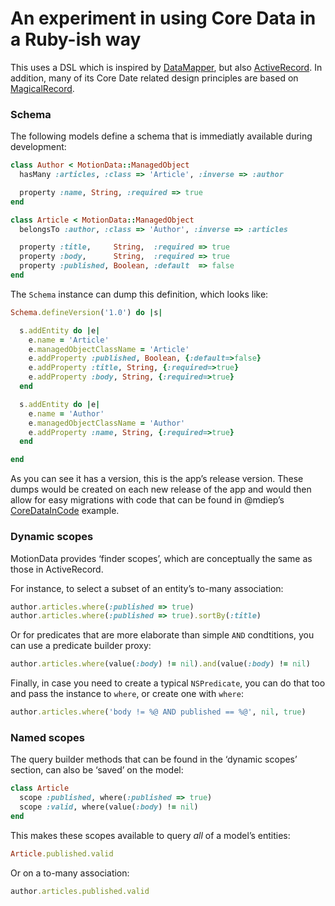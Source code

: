 # An experiment in using Core Data in a Ruby-ish way

This uses a DSL which is inspired by [DataMapper](http://datamapper.org), but
also [ActiveRecord](http://api.rubyonrails.org/classes/ActiveRecord/Base.html).
In addition, many of its Core Date related design principles are based on
[MagicalRecord](https://github.com/magicalpanda/MagicalRecord).

### Schema

The following models define a schema that is immediatly available during development:

```ruby
class Author < MotionData::ManagedObject
  hasMany :articles, :class => 'Article', :inverse => :author

  property :name, String, :required => true
end

class Article < MotionData::ManagedObject
  belongsTo :author, :class => 'Author', :inverse => :articles

  property :title,     String,  :required => true
  property :body,      String,  :required => true
  property :published, Boolean, :default  => false
end
```

The `Schema` instance can dump this definition, which looks like:

```ruby
Schema.defineVersion('1.0') do |s|

  s.addEntity do |e|
    e.name = 'Article'
    e.managedObjectClassName = 'Article'
    e.addProperty :published, Boolean, {:default=>false}
    e.addProperty :title, String, {:required=>true}
    e.addProperty :body, String, {:required=>true}
  end

  s.addEntity do |e|
    e.name = 'Author'
    e.managedObjectClassName = 'Author'
    e.addProperty :name, String, {:required=>true}
  end

end
```

As you can see it has a version, this is the app’s release version. These dumps
would be created on each new release of the app and would then allow for easy
migrations with code that can be found in @mdiep’s [CoreDataInCode][1] example.


### Dynamic scopes

MotionData provides ‘finder scopes’, which are conceptually the same as those
in ActiveRecord.

For instance, to select a subset of an entity’s to-many association:

```ruby
author.articles.where(:published => true)
author.articles.where(:published => true).sortBy(:title)
```

Or for predicates that are more elaborate than simple `AND` condtitions, you
can use a predicate builder proxy:

```ruby
author.articles.where(value(:body) != nil).and(value(:body) != nil)
```

Finally, in case you need to create a typical `NSPredicate`, you can do that
too and pass the instance to `where`, or create one with `where`:

```ruby
author.articles.where('body != %@ AND published == %@', nil, true)
```


### Named scopes

The query builder methods that can be found in the ‘dynamic scopes’ section,
can also be ‘saved’ on the model:

```ruby
class Article
  scope :published, where(:published => true)
  scope :valid, where(value(:body) != nil)
end
```

This makes these scopes available to query _all_ of a model’s entities:

```ruby
Article.published.valid
```

Or on a to-many association:

```ruby
author.articles.published.valid
```


[1]: https://github.com/mdiep/CoreDataInCode
